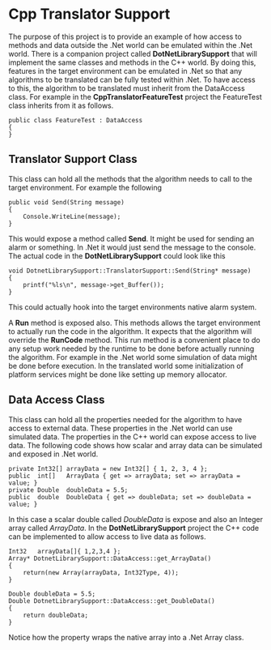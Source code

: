 ﻿# Cpp Translator Support
The purpose of this project is to provide an example of how access to methods and data outside the .Net world can be emulated within the .Net world. There is a companion project called **DotNetLibrarySupport** that will implement the same classes and methods in the C++ world. By doing this, features in the target environment can be emulated in .Net so that any algorithms to be translated can be fully tested within .Net. To have access to this, the algorithm to be translated must inherit from the DataAccess class. For example in the **CppTranslatorFeatureTest** project the FeatureTest class inherits from it as follows.
```
public class FeatureTest : DataAccess
{
}
```

## Translator Support Class
This class can hold all the methods that the algorithm needs to call to the target environment. For example the following
```
public void Send(String message)
{
    Console.WriteLine(message);
}
```

This would expose a method called **Send**. It might be used for sending an alarm or something. In .Net it would just send the message to the console. The actual code in the **DotNetLibrarySupport** could look like this
```
void DotnetLibrarySupport::TranslatorSupport::Send(String* message)
{
    printf("%ls\n", message->get_Buffer());
}

```

This could actually hook into the target environments native alarm system.

A **Run** method is exposed also. This methods allows the target environment to actually run the code in the algorithm. It expects that the algorithm will override the **RunCode** method. This run method is a convenient place to do any setup work needed by the runtime to be done before actually running the algorithm. For example in the .Net world some simulation of data might be done before execution. In the translated world some initialization of platform services might be done like setting up memory allocator.

## Data Access Class
This class can hold all the properties needed for the algorithm to have access to external data. These properties in the .Net world can use simulated data. The properties in the C++ world can expose access to live data. The following code shows how scalar and array data can be simulated and exposed in .Net world.
```
private Int32[] arrayData = new Int32[] { 1, 2, 3, 4 };
public  int[]   ArrayData { get => arrayData; set => arrayData = value; }
private Double  doubleData = 5.5;
public  double  DoubleData { get => doubleData; set => doubleData = value; }
```

In this case a scalar double called _DoubleData_ is expose and also an Integer array called _ArrayData_. In the **DotNetLibrarySupport** project the C++ code can be implemented to allow access to live data as follows.
```
Int32	arrayData[]{ 1,2,3,4 };
Array* DotnetLibrarySupport::DataAccess::get_ArrayData()
{
    return(new Array(arrayData, Int32Type, 4));
}

Double doubleData = 5.5;
Double DotnetLibrarySupport::DataAccess::get_DoubleData()
{
    return doubleData;
}
```

Notice how the property wraps the native array into a .Net Array class.
